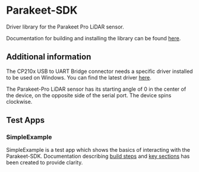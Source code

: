 # Parakeet-SDK

Driver library for the Parakeet Pro LiDAR sensor.

Documentation for building and installing the library can be found [here](docs/Building%20and%20Installing.md).

## Additional information

The CP210x USB to UART Bridge connector needs a specific driver installed to be used on Windows. You can find the latest driver [here](https://www.silabs.com/developers/usb-to-uart-bridge-vcp-drivers).

The Parakeet-Pro LiDAR sensor has its starting angle of 0 in the center of the device, on the opposite side of the serial port. The device spins clockwise.

## Test Apps

### SimpleExample

SimpleExample is a test app which shows the basics of interacting with the Parakeet-SDK. Documentation describing [build steps](docs/Building%20and%20Running%20SimpleExample.md) and [key sections](docs/SimpleExample%20Code%20Explanation.md) has been created to provide clarity.
